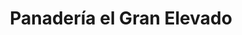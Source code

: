 ---
title: "Panadería el Gran Elevado"
url: /puerto-la-cruz/panaderia-el-gran-elevado/
shop: panadería
---